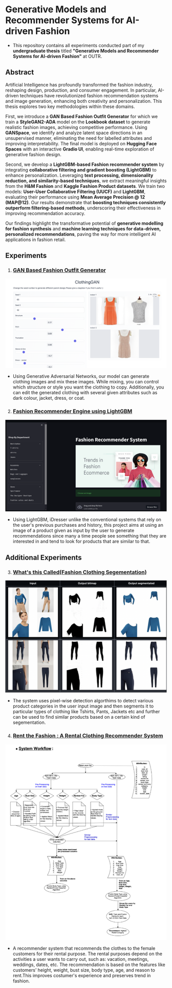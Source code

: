# Generative Models and Recommender Systems for AI-driven Fashion
- This repository contains all experiments conducted part of my **undergraduate thesis** titled **"Generative Models and Recommender Systems for AI-driven Fashion"** at OUTR.

## Abstract

Artificial Intelligence has profoundly transformed the fashion industry, reshaping design, production, and consumer engagement. In particular, AI-driven techniques have revolutionized fashion recommendation systems and image generation, enhancing both creativity and personalization. This thesis explores two key methodologies within these domains.


First, we introduce a **GAN Based Fashion Outfit Generator** for which we train a **StyleGAN2-ADA** model on the **Lookbook dataset** to generate realistic fashion images, achieving competitive performance. Using **GANSpace**, we identify and analyze latent space directions in an unsupervised manner, eliminating the need for labelled attributes and improving interpretability. The final model is deployed on **Hugging Face Spaces** with an interactive **Gradio UI**, enabling real-time exploration of generative fashion design.  

Second, we develop a **LightGBM-based Fashion recommender system** by integrating **collaborative filtering and gradient boosting (LightGBM)** to enhance personalization. Leveraging **text processing, dimensionality reduction, and similarity-based techniques**, we extract meaningful insights from the **H&M Fashion** and **Kaggle Fashion Product datasets**. We train two models: **User-User Collaborative Filtering (UUCF)** and **LightGBM**, evaluating their performance using **Mean Average Precision @ 12 (MAP@12)**. Our results demonstrate that **boosting techniques consistently outperform filtering-based methods**, underscoring their effectiveness in improving recommendation accuracy.  

Our findings highlight the transformative potential of **generative modelling for fashion synthesis** and **machine learning techniques for data-driven, personalized recommendations**, paving the way for more intelligent AI applications in fashion retail.


## Experiments
1. ### [GAN Based Fashion Outfit Generator](https://github.com/AdiNarendra98/AI-for-Fashion/tree/main/GAN%20Based%20Fashion%20Outfit%20Generator)
![teaser](https://github.com/AdiNarendra98/AI-for-Fashion/blob/main/ss/Guccio%20Ai.png)
- Using Generative Adversarial Networks, our model can generate clothing images and mix these images. While mixing, you can control which structure or style you want the clothing to copy. Additionally, you can edit the generated clothing with several given attributes such as dark colour, jacket, dress, or coat.

2. ### [Fashion Recommender Engine using LightGBM](https://github.com/AdiNarendra98/AI-for-Fashion/tree/main/iDresser-An%20AI%20Based%20Fashion%20Assistant)
![iDresser](https://github.com/AdiNarendra98/AI-for-Fashion/blob/main/ss/iDresser.png)
- Using LightGBM, iDresser unlike the conventional systems that rely on the user's previous purchases and history, this project aims at using an image of a product given as input by the user to generate recommendations since many a time people see something that they are interested in and tend to look for products that are similar to that.


## Additional Experiments
3. ### [What's this Called(Fashion Clothing Segementation)](https://github.com/AdiNarendra98/AI-for-Fashion/tree/main/What's%20this%20Called(Fashion%20Clothing%20Segementation))
![WtCiF](https://github.com/AdiNarendra98/AI-for-Fashion/blob/main/ss/What's%20this%20Called.png)
- The system uses pixel-wise detection algorthims to detect various product categories in the user input image and then segments it to particular types of clothing like Tshirts, Pants, Jackets etc and further can be used to find similar products based on a certain kind of segementation.


4. ### [Rent the Fashion : A Rental Clothing Recommender System](https://github.com/AdiNarendra98/AI-for-Fashion/tree/main/Rent%20the%20Fashion(Rental%20Clothing%20Recommender))
![Rentit](https://github.com/AdiNarendra98/AI-for-Fashion/blob/main/ss/Rent%20the%20Fashion.png)
- A recommender system that recommends the clothes to the female customers for their rental purpose. The rental purposes depend on the activities a user wants to carry out, such as: vacation, meetings, weddings, dates, etc. The recommendation is based on the features like customers’ height, weight, bust size, body type, age, and reason to rent.This improves costumer's experience and preserves trend in fashion.
<!-- * [License](#license) -->
